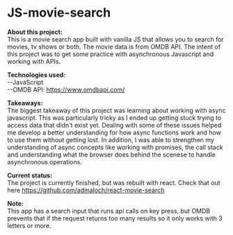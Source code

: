 # JS-movie-search

<b>About this project:</b><br/> 
This is a movie search app built with vanilla JS that allows you to search for movies, tv shows or both. The movie data is from OMDB API. The intent of this project was to get some practice with asynchronous Javascript and working with APIs.

<b>Technologies used:</b><br/> 
--JavaScript<br/>
--OMDB API: https://www.omdbapi.com/<br/>

<b>Takeaways:</b><br/> 
The biggest takeaway of this project was learning about working with async javascript. This was particularly tricky as I ended up getting stuck trying to access data that didn't exist yet. Dealing with some of these issues helped me develop a better understanding for how async functions work and how to use them without getting lost. In addition, I was able to strengthen my understanding of async concepts like working with promises, the call stack and understanding what the browser does behind the scenese to handle asynchronous operations.

<b>Current status:</b><br/> 
The project is currently finished, but was rebuilt with react. Check that out here https://github.com/admaloch/react-movie-search

<b>Note:</b><br/> 
This app has a search input that runs api calls on key press, but OMDB prevents that if the request returns too many results so it only works with 3 letters or more. 
